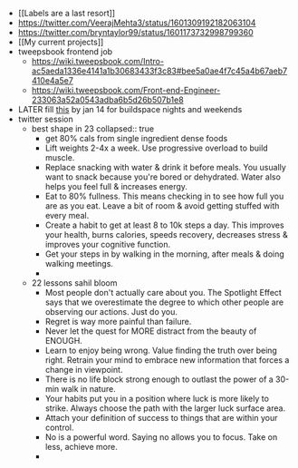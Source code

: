 - [[Labels are a last resort]]
- https://twitter.com/VeerajMehta3/status/1601309192182063104
- https://twitter.com/bryntaylor99/status/1601173732998799360
- [[My current  projects]]
- tweepsbook frontend job
	- https://wiki.tweepsbook.com/Intro-ac5aeda1336e4141a1b30683433f3c83#bee5a0ae4f7c45a4b67aeb7410e4a5e7
	- https://wiki.tweepsbook.com/Front-end-Engineer-233063a52a0543adba6b5d26b507b1e8
- LATER fill [this](https://airtable.com/shrJNRTuxpPEkh9iJ) by jan 14 for buildspace nights and weekends
- twitter session
	- best shape in 23
	  collapsed:: true
		- get 80% cals from single ingredient dense foods
		- Lift weights 2-4x a week. Use progressive overload to build muscle.
		- Replace snacking with water & drink it before meals. You usually want to snack because you're bored or dehydrated. Water also helps you feel full & increases energy.
		- Eat to 80% fullness. This means checking in to see how full you are as you eat. Leave a bit of room & avoid getting stuffed with every meal.
		- Create a habit to get at least 8 to 10k steps a day. This improves your health, burns calories, speeds recovery, decreases stress & improves your cognitive function.
		- Get your steps in by walking in the morning, after meals & doing walking meetings.
		-
	- 22 lessons sahil bloom
		- Most people don't actually care about you. The Spotlight Effect says that we overestimate the degree to which other people are observing our actions. Just do you.
		- Regret is way more painful than failure.
		- Never let the quest for MORE distract from the beauty of ENOUGH.
		- Learn to enjoy being wrong. Value finding the truth over being right. Retrain your mind to embrace new information that forces a change in viewpoint.
		- There is no life block strong enough to outlast the power of a 30-min walk in nature.
		- Your habits put you in a position where luck is more likely to strike. Always choose the path with the larger luck surface area.
		- Attach your definition of success to things that are within your control.
		- No is a powerful word. Saying no allows you to focus. Take on less, achieve more.
		-